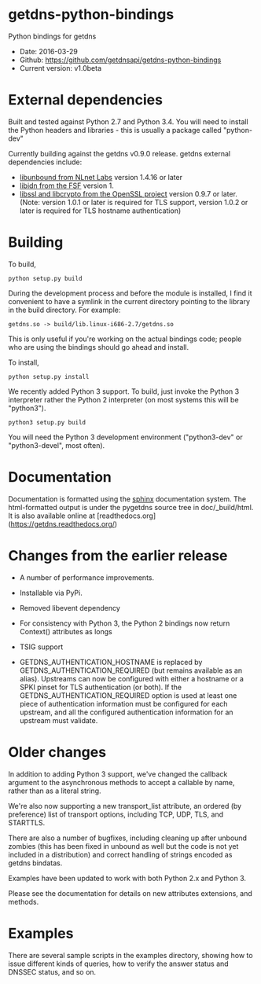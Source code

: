 getdns-python-bindings
======================

Python bindings for getdns

* Date: 2016-03-29
* Github: https://github.com/getdnsapi/getdns-python-bindings
* Current version: v1.0beta

External dependencies
=====================

Built and tested against Python 2.7 and Python 3.4.  You will need to install
the Python headers and libraries - this is usually a package
called "python-dev"

Currently building against the getdns v0.9.0 release.
getdns external dependencies include:

* [libunbound from NLnet Labs](http://www.nlnetlabs.nl/projects/unbound/) version 1.4.16 or later
* [libidn from the FSF](http://www.gnu.org/software/libidn/) version 1.
* [libssl and libcrypto from the OpenSSL project](https://www.openssl.org/) version 0.9.7 or later.
  (Note: version 1.0.1 or later is required for TLS support, 
   version 1.0.2 or later is required for TLS hostname authentication)

Building
========
To build, 

```
python setup.py build 
````

During the development process and before the module is installed, I
find it convenient to have a symlink in the current directory pointing
to the library in the build directory.  For example:

```
getdns.so -> build/lib.linux-i686-2.7/getdns.so
```

This is only useful if you're working on the actual bindings code;
people who are using the bindings should go ahead and install.

 To install,

```
python setup.py install
````

We recently added Python 3 support.  To build, just invoke
the Python 3 interpreter rather the Python 2 interpreter (on
most systems this will be "python3").  

```
python3 setup.py build
```
You will need the
Python 3 development environment ("python3-dev" or
"python3-devel", most often).


Documentation
=============

Documentation is formatted using the [sphinx](http://sphinx-doc.org/)
documentation system.  The html-formatted output is under the pygetdns
source tree in doc/_build/html.  It is also available online at [readthedocs.org]
(https://getdns.readthedocs.org/)

Changes from the earlier release
================================

* A number of performance improvements.

* Installable via PyPi.

* Removed libevent dependency

* For consistency with Python 3, the Python 2 bindings now return
Context() attributes as longs

* TSIG support

* GETDNS_AUTHENTICATION_HOSTNAME is replaced by
GETDNS_AUTHENTICATION_REQUIRED (but remains available as an alias).
Upstreams can now be configured with either a hostname or a SPKI
pinset for TLS authentication (or both). If the
GETDNS_AUTHENTICATION_REQUIRED option is used at least one piece of
authentication information must be configured for each upstream, and
all the configured authentication information for an upstream must
validate.

Older changes
=============

In addition to adding Python 3 support, we've changed the callback
argument to the asynchronous methods to accept a callable by name,
rather than as a literal string.

We're also now supporting a new transport_list attribute, an
ordered (by preference) list of transport options, including
TCP, UDP, TLS, and STARTTLS.

There are also a number of bugfixes, including cleaning up
after unbound zombies (this has been fixed in unbound as well
but the code is not yet included in a distribution) and
correct handling of strings encoded as getdns bindatas.

Examples have been updated to work with both Python 2.x and
Python 3.

Please see the documentation for details on new attributes 
extensions, and methods.

Examples
========

There are several sample scripts in the examples directory, showing how to 
issue different kinds of queries, how to verify the answer status and DNSSEC
status, and so on.

